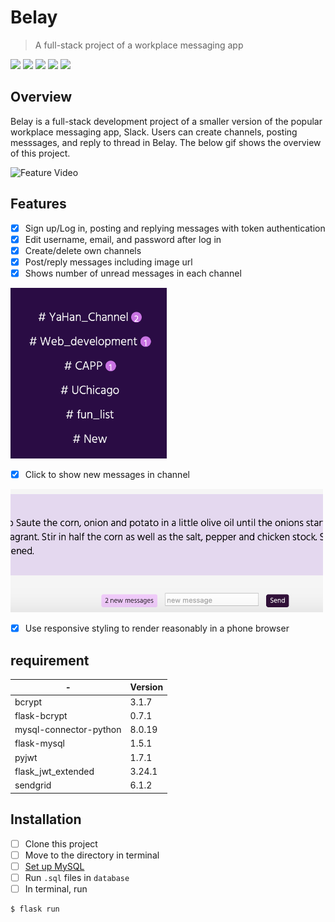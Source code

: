 # Belay
> A full-stack project of a workplace messaging app

![](https://img.shields.io/badge/React-js-red)
![](https://img.shields.io/badge/Python-3-gray)
![](https://img.shields.io/badge/bcrypt-3.1.7-green)
![](https://img.shields.io/badge/MySQL-5.7-yello)
![](https://img.shields.io/badge/License-MIT-blue.svg)



## Overview

Belay is a full-stack development project of a smaller version of the popular workplace messaging app, Slack. Users can create channels, posting messsages, and reply to thread in Belay. The below gif shows the overview of this project.

<img src="https://github.com/yahancheng/Belay/blob/main/overview.gif" alt="Feature Video" width="800"/>


## Features

- [x] Sign up/Log in, posting and replying messages with token authentication
- [x] Edit username, email, and password after log in
- [x] Create/delete own channels
- [x] Post/reply messages including image url
- [x] Shows number of unread messages in each channel

<img src="https://github.com/yahancheng/Belay/blob/main/unread.png" alt="Unread" width="250"/>

- [x] Click to show new messages in channel

<img src="https://github.com/yahancheng/Belay/blob/main/new-message.png" alt="Unread" width="500"/>


- [x] Use responsive styling to render reasonably in a phone browser




## requirement

| -  | Version |
| ------- | ------- |
| bcrypt  | 3.1.7  |
| flask-bcrypt  | 0.7.1  |
| mysql-connector-python  | 8.0.19  |
| flask-mysql  | 1.5.1  |
| pyjwt  | 1.7.1  |
| flask_jwt_extended  | 3.24.1  |
| sendgrid  | 6.1.2  |



## Installation

- [ ] Clone this project
- [ ] Move to the directory in terminal
- [ ] [Set up MySQL](https://dev.mysql.com/doc/mysql-getting-started/en/) 
- [ ] Run ```.sql``` files in ```database```
- [ ] In terminal, run

```
$ flask run
```

